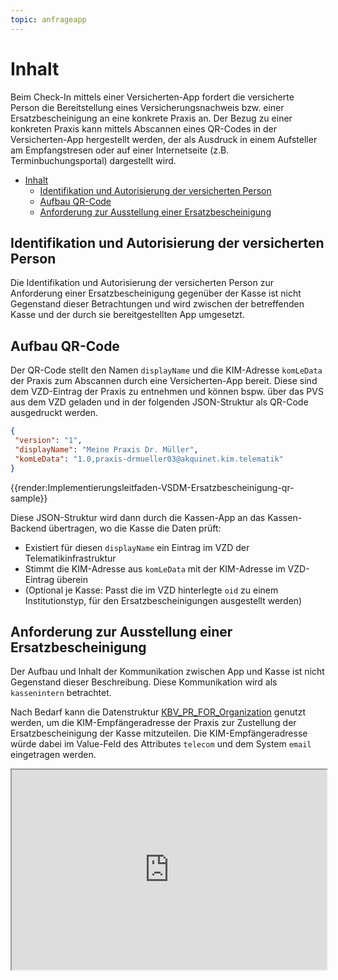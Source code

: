 ```yaml
---
topic: anfrageapp
---
```

# Inhalt

Beim Check-In mittels einer Versicherten-App fordert die versicherte Person die Bereitstellung eines Versicherungsnachweis bzw. einer Ersatzbescheinigung an eine konkrete Praxis an. Der Bezug zu einer konkreten Praxis kann mittels Abscannen eines QR-Codes in der Versicherten-App hergestellt werden, der als Ausdruck in einem Aufsteller am Empfangstresen oder auf einer Internetseite (z.B. Terminbuchungsportal) dargestellt wird.

- [Inhalt](#inhalt)
  - [Identifikation und Autorisierung der versicherten Person](#identifikation-und-autorisierung-der-versicherten-person)
  - [Aufbau QR-Code](#aufbau-qr-code)
  - [Anforderung zur Ausstellung einer Ersatzbescheinigung](#anforderung-zur-ausstellung-einer-ersatzbescheinigung)

## Identifikation und Autorisierung der versicherten Person

Die Identifikation und Autorisierung der versicherten Person zur Anforderung einer Ersatzbescheinigung gegenüber der Kasse ist nicht Gegenstand dieser Betrachtungen und wird zwischen der betreffenden Kasse und der durch sie bereitgestellten App umgesetzt.

## Aufbau QR-Code

Der QR-Code stellt den Namen `displayName` und die KIM-Adresse `komLeData` der Praxis zum Abscannen durch eine Versicherten-App bereit.
Diese sind dem VZD-Eintrag der Praxis zu entnehmen und können bspw. über das PVS aus dem VZD geladen und in der folgenden JSON-Struktur als QR-Code ausgedruckt werden.

```json
{
 "version": "1",
 "displayName": "Meine Praxis Dr. Müller",
 "komLeData": "1.0,praxis-drmueller03@akquinet.kim.telematik"
}
```
<!--- generated at https://qr.io/?gclid=Cj0KCQiAmaibBhCAARIsAKUlaKS6Fc5U2WtQhnpeJi--cek12_qHdHOsKbkwxUp8AlsldhGeEtQCkF8aAo-TEALw_wcB -->
{{render:Implementierungsleitfaden-VSDM-Ersatzbescheinigung-qr-sample}}

Diese JSON-Struktur wird dann durch die Kassen-App an das Kassen-Backend übertragen, wo die Kasse die Daten prüft:

- Existiert für diesen `displayName` ein Eintrag im VZD der Telematikinfrastruktur
- Stimmt die KIM-Adresse aus `komLeData` mit der KIM-Adresse im VZD-Eintrag überein
- (Optional je Kasse: Passt die im VZD hinterlegte `oid` zu einem Institutionstyp, für den Ersatzbescheinigungen ausgestellt werden)

## Anforderung zur Ausstellung einer Ersatzbescheinigung

Der Aufbau und Inhalt der Kommunikation zwischen App und Kasse ist nicht Gegenstand dieser Beschreibung.
Diese Kommunikation wird als `kassenintern` betrachtet.

Nach Bedarf kann die Datenstruktur [KBV_PR_FOR_Organization](https://simplifier.net/for/kbvprfororganization "KBV formularübergreifende Festlegungen") genutzt werden, um die KIM-Empfängeradresse der Praxis zur Zustellung der Ersatzbescheinigung der Kasse mitzuteilen.
Die KIM-Empfängeradresse würde dabei im Value-Feld des Attributes `telecom` und dem System `email` eingetragen werden.

<iframe src="https://www.simplifier.net/embed/render?id=for/kbvprfororganization" style="width: 100%;height: 320px;"></iframe>
